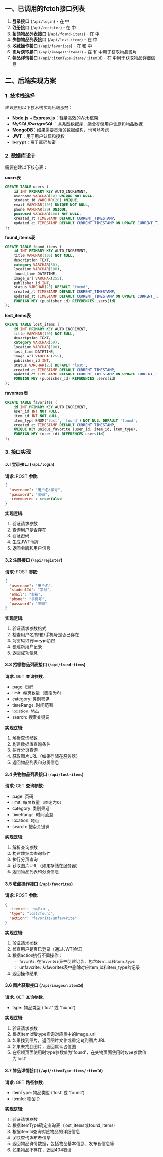 ## 一、已调用的fetch接口列表

1. **登录接口** (`/api/login`) - 在 <mcfile name="index.html" path="e:\lost_and_found\lost-and-found\原型\index.html"></mcfile> 中
2. **注册接口** (`/api/register`) - 在 <mcfile name="index.html" path="e:\lost_and_found\lost-and-found\原型\index.html"></mcfile> 中
3. **招领物品列表接口** (`/api/found-items`) - 在 <mcfile name="失物招领平台_招领页面.html" path="e:\lost_and_found\lost-and-found\原型\失物招领平台_招领页面.html"></mcfile> 中
4. **失物物品列表接口** (`/api/lost-items`) - 在 <mcfile name="失物招领平台_失物页面.html" path="e:\lost_and_found\lost-and-found\原型\失物招领平台_失物页面.html"></mcfile> 中
5. **收藏操作接口** (`/api/favorites`) - 在 <mcfile name="失物招领平台_招领页面.html" path="e:\lost_and_found\lost-and-found\原型\失物招领平台_招领页面.html"></mcfile> 和 <mcfile name="失物招领平台_失物页面.html" path="e:\lost_and_found\lost-and-found\原型\失物招领平台_失物页面.html"></mcfile> 中
6. **图片获取接口** (`/api/images/:itemId`) - 在 <mcfile name="失物招领平台_失物页面.html" path="e:\lost_and_found\lost-and-found\原型\失物招领平台_失物页面.html"></mcfile> 和 <mcfile name="失物招领平台_招领页面.html" path="e:\lost_and_found\lost-and-found\原型\失物招领平台_招领页面.html"></mcfile> 中用于获取物品图片
7. **物品详情接口** (`/api/:itemType-items/:itemId`) - 在 <mcfile name="失物招领平台_详情页面.html" path="e:\lost_and_found\lost-and-found\原型\失物招领平台_详情页面.html"></mcfile> 中用于获取物品详细信息

## 二、后端实现方案

### 1. 技术栈选择

建议使用以下技术栈实现后端服务：
- **Node.js** + **Express.js**：轻量高效的Web框架
- **MySQL/PostgreSQL**：关系型数据库，适合存储用户信息和物品数据
- **MongoDB**：如果需要灵活的数据结构，也可以考虑
- **JWT**：用于用户认证和授权
- **bcrypt**：用于密码加密

### 2. 数据库设计

需要创建以下核心表：

**users表**
```sql
CREATE TABLE users (
    id INT PRIMARY KEY AUTO_INCREMENT,
    username VARCHAR(50) UNIQUE NOT NULL,
    student_id VARCHAR(20) UNIQUE,
    email VARCHAR(100) UNIQUE NOT NULL,
    phone VARCHAR(20) UNIQUE,
    password VARCHAR(100) NOT NULL,
    created_at TIMESTAMP DEFAULT CURRENT_TIMESTAMP,
    updated_at TIMESTAMP DEFAULT CURRENT_TIMESTAMP ON UPDATE CURRENT_TIMESTAMP
);
```

**found_items表**
```sql
CREATE TABLE found_items (
    id INT PRIMARY KEY AUTO_INCREMENT,
    title VARCHAR(100) NOT NULL,
    description TEXT,
    category VARCHAR(50),
    location VARCHAR(100),
    found_time DATETIME,
    image_url VARCHAR(255),
    publisher_id INT,
    status VARCHAR(20) DEFAULT 'found',
    created_at TIMESTAMP DEFAULT CURRENT_TIMESTAMP,
    updated_at TIMESTAMP DEFAULT CURRENT_TIMESTAMP ON UPDATE CURRENT_TIMESTAMP,
    FOREIGN KEY (publisher_id) REFERENCES users(id)
);
```

**lost_items表**
```sql
CREATE TABLE lost_items (
    id INT PRIMARY KEY AUTO_INCREMENT,
    title VARCHAR(100) NOT NULL,
    description TEXT,
    category VARCHAR(50),
    location VARCHAR(100),
    lost_time DATETIME,
    image_url VARCHAR(255),
    publisher_id INT,
    status VARCHAR(20) DEFAULT 'lost',
    created_at TIMESTAMP DEFAULT CURRENT_TIMESTAMP,
    updated_at TIMESTAMP DEFAULT CURRENT_TIMESTAMP ON UPDATE CURRENT_TIMESTAMP,
    FOREIGN KEY (publisher_id) REFERENCES users(id)
);
```

**favorites表**
```sql
CREATE TABLE favorites (
    id INT PRIMARY KEY AUTO_INCREMENT,
    user_id INT NOT NULL,
    item_id INT NOT NULL,
    item_type ENUM('lost', 'found') NOT NULL DEFAULT 'found',
    created_at TIMESTAMP DEFAULT CURRENT_TIMESTAMP,
    UNIQUE KEY unique_favorite (user_id, item_id, item_type),
    FOREIGN KEY (user_id) REFERENCES users(id)
);
```

### 3. 接口实现

#### 3.1 登录接口 (`/api/login`)

**请求**: POST
**参数**:
```json
{
  "username": "用户名/学号",
  "password": "密码",
  "rememberMe": true/false
}
```

**实现逻辑**:
1. 验证请求参数
2. 查询用户是否存在
3. 验证密码
4. 生成JWT令牌
5. 返回令牌和用户信息

#### 3.2 注册接口 (`/api/register`)

**请求**: POST
**参数**:
```json
{
  "username": "用户名",
  "studentId": "学号",
  "email": "邮箱",
  "phone": "手机号",
  "password": "密码"
}
```

**实现逻辑**:
1. 验证请求参数格式
2. 检查用户名/邮箱/手机号是否已存在
3. 对密码进行bcrypt加密
4. 创建新用户记录
5. 返回成功信息

#### 3.3 招领物品列表接口 (`/api/found-items`)

**请求**: GET
**查询参数**:
- page: 页码
- limit: 每页数量（固定为6）
- category: 类别筛选
- timeRange: 时间范围
- location: 地点
- search: 搜索关键词

**实现逻辑**:
1. 解析查询参数
2. 构建数据库查询条件
3. 执行分页查询
4. 获取图片URL（如果存储在服务器）
5. 返回物品列表和分页信息

#### 3.4 失物物品列表接口 (`/api/lost-items`)

**请求**: GET
**查询参数**:
- page: 页码
- limit: 每页数量（固定为6）
- category: 类别筛选
- timeRange: 时间范围
- location: 地点
- search: 搜索关键词

**实现逻辑**:
1. 解析查询参数
2. 构建数据库查询条件
3. 执行分页查询
4. 获取图片URL（如果存储在服务器）
5. 返回物品列表和分页信息

#### 3.5 收藏操作接口 (`/api/favorites`)

**请求**: POST
**参数**:
```json
{
  "itemId": "物品ID",
  "type": "lost/found",
  "action": "favorite/unfavorite"
}
```

**实现逻辑**:
1. 验证请求参数
2. 检查用户是否已登录（通过JWT验证）
3. 根据action执行不同操作：
   - favorite: 在favorites表中创建记录，包含item_id和item_type
   - unfavorite: 从favorites表中删除对应item_id和item_type的记录
4. 返回操作结果

#### 3.6 图片获取接口 (`/api/images/:itemId`)

**请求**: GET
**查询参数**:
- type: 物品类型 ('lost' 或 'found')

**实现逻辑**:
1. 验证请求参数
2. 根据itemId和type查询对应表中的image_url
3. 如果找到图片，返回图片文件或重定向到图片URL
4. 如果未找到图片，返回默认占位图
5. 在招领页面使用时type参数值为'found'，在失物页面使用时type参数值为'lost'

#### 3.7 物品详情接口 (`/api/:itemType-items/:itemId`)

**请求**: GET
**路径参数**:
- itemType: 物品类型 ('lost' 或 'found')
- itemId: 物品ID

**实现逻辑**:
1. 验证请求参数
2. 根据itemType确定查询表（lost_items或found_items）
3. 根据itemId查询对应物品的详细信息
4. 关联查询发布者信息
5. 返回物品详情数据，包括物品基本信息、发布者信息等
6. 如果物品不存在，返回404错误

        